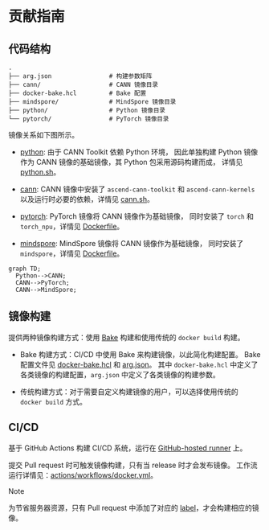 # 贡献指南

## 代码结构

```
.
├── arg.json                # 构建参数矩阵
├── cann/                   # CANN 镜像目录
├── docker-bake.hcl         # Bake 配置
├── mindspore/              # MindSpore 镜像目录
├── python/                 # Python 镜像目录
└── pytorch/                # PyTorch 镜像目录
```

镜像关系如下图所示。

- [python](./python): 由于 CANN Toolkit 依赖 Python 环境，
  因此单独构建 Python 镜像作为 CANN 镜像的基础镜像，其 Python 包采用源码构建而成，
  详情见 [python.sh](./python/python.sh)。

- [cann](./cann): CANN 镜像中安装了 `ascend-cann-toolkit` 和 `ascend-cann-kernels`
  以及运行时必要的依赖，详情见 [cann.sh](./cann/cann.sh)。

- [pytorch](./pytorch): PyTorch 镜像将 CANN 镜像作为基础镜像，
  同时安装了 `torch` 和 `torch_npu`，详情见 [Dockerfile](./pytorch/Dockerfile)。

- [mindspore](./mindspore): MindSpore 镜像将 CANN 镜像作为基础镜像，
  同时安装了 `mindspore`，详情见 [Dockerfile](./mindspore/Dockerfile)。

```mermaid
graph TD;
  Python-->CANN;
  CANN-->PyTorch;
  CANN-->MindSpore;
```

## 镜像构建

提供两种镜像构建方式：使用 [Bake][0] 构建和使用传统的 `docker build` 构建。

- Bake 构建方式：CI/CD 中使用 Bake 来构建镜像，以此简化构建配置。
  Bake 配置文件见 [docker-bake.hcl](./docker-bake.hcl) 和 [arg.json](./arg.json)。
  其中 `docker-bake.hcl` 中定义了各类镜像的构建配置，`arg.json` 中定义了各类镜像的构建参数。

- 传统构建方式：对于需要自定义构建镜像的用户，可以选择使用传统的 `docker build` 方式。

[0]: https://docs.docker.com/build/bake/

## CI/CD

基于 GitHub Actions 构建 CI/CD 系统，运行在 [GitHub-hosted runner][10] 上。

提交 Pull request 时可触发镜像构建，只有当 release 时才会发布镜像。
工作流运行详情见：[actions/workflows/docker.yml][11]。

> [!NOTE]  
> 为节省服务器资源，只有 Pull request 中添加了对应的 [label][12]，才会构建相应的镜像。

[10]: https://github.com/actions/runner-images
[11]: https://github.com/openmerlin/dockerfile/actions/workflows/docker.yml
[12]: https://github.com/openmerlin/dockerfile/labels
